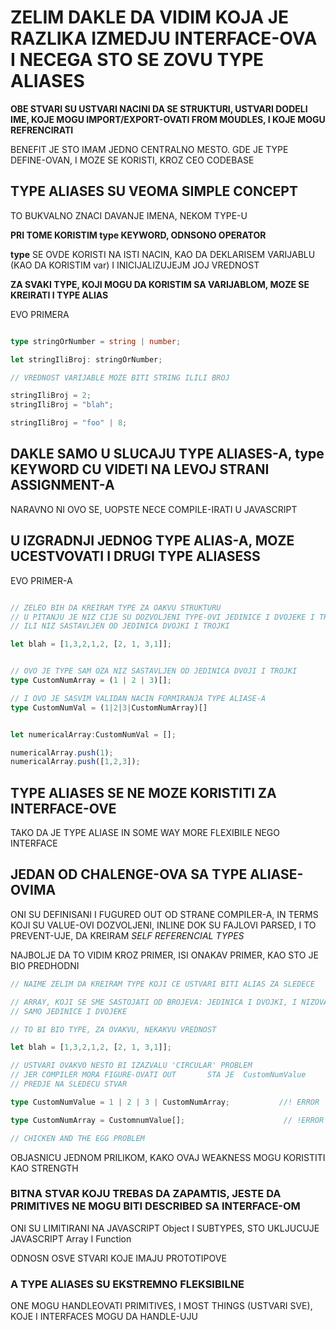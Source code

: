# ZELIM DAKLE DA VIDIM KOJA JE RAZLIKA IZMEDJU INTERFACE-OVA I NECEGA STO SE ZOVU TYPE ALIASES

**OBE STVARI SU USTVARI NACINI DA SE STRUKTURI, USTVARI DODELI IME, KOJE MOGU IMPORT/EXPORT-OVATI FROM MOUDLES, I KOJE MOGU REFRENCIRATI**

BENEFIT JE STO IMAM JEDNO CENTRALNO MESTO. GDE JE TYPE DEFINE-OVAN, I MOZE SE KORISTI, KROZ CEO CODEBASE

## TYPE ALIASES SU VEOMA SIMPLE CONCEPT

TO BUKVALNO ZNACI DAVANJE IMENA, NEKOM TYPE-U

**PRI TOME KORISTIM type KEYWORD, ODNSONO OPERATOR**

**type** SE OVDE KORISTI NA ISTI NACIN, KAO DA DEKLARISEM VARIJABLU (KAO DA KORISTIM var) I INICIJALIZUJEJM JOJ VREDNOST

**ZA SVAKI TYPE, KOJI MOGU DA KORISTIM SA VARIJABLOM, MOZE SE KREIRATI I TYPE ALIAS**

EVO PRIMERA

```typescript

type stringOrNumber = string | number;

let stringIliBroj: stringOrNumber;

// VREDNOST VARIJABLE MOZE BITI STRING ILILI BROJ

stringIliBroj = 2;
stringIliBroj = "blah";

stringIliBroj = "foo" | 8;

```

## DAKLE SAMO U SLUCAJU TYPE ALIASES-A, type KEYWORD CU VIDETI NA LEVOJ STRANI ASSIGNMENT-A

NARAVNO NI OVO SE, UOPSTE NECE COMPILE-IRATI U JAVASCRIPT

## U IZGRADNJI JEDNOG TYPE ALIAS-A, MOZE UCESTVOVATI I DRUGI TYPE ALIASESS

EVO PRIMER-A

```typescript

// ZELEO BIH DA KREIRAM TYPE ZA OAKVU STRUKTURU
// U PITANJU JE NIZ CIJE SU DOZVOLJENI TYPE-OVI JEDINICE I DVOJEKE I TROJKE
// ILI NIZ SASTAVLJEN OD JEDINICA DVOJKI I TROJKI

let blah = [1,3,2,1,2, [2, 1, 3,1]];


// OVO JE TYPE SAM OZA NIZ SASTAVLJEN OD JEDINICA DVOJI I TROJKI
type CustomNumArray = (1 | 2 | 3)[];

// I OVO JE SASVIM VALIDAN NACIN FORMIRANJA TYPE ALIASE-A
type CustomNumVal = (1|2|3|CustomNumArray)[]


let numericalArray:CustomNumVal = [];

numericalArray.push(1);
numericalArray.push([1,2,3]);
```

## TYPE ALIASES SE NE MOZE KORISTITI ZA INTERFACE-OVE

TAKO DA JE TYPE ALIASE IN SOME WAY MORE FLEXIBILE NEGO INTERFACE

## JEDAN OD CHALENGE-OVA SA TYPE ALIASE-OVIMA

ONI SU DEFINISANI I FUGURED OUT OD STRANE COMPILER-A, IN TERMS KOJI SU VALUE-OVI DOZVOLJENI, INLINE DOK SU FAJLOVI PARSED, I TO PREVENT-UJE, DA KREIRAM *SELF REFERENCIAL TYPES*

NAJBOLJE DA TO VIDIM KROZ PRIMER, ISI ONAKAV PRIMER, KAO STO JE BIO PREDHODNI

```typescript
// NAIME ZELIM DA KREIRAM TYPE KOJI CE USTVARI BITI ALIAS ZA SLEDECE

// ARRAY, KOJI SE SME SASTOJATI OD BROJEVA: JEDINICA I DVOJKI, I NIZOVA, U KOJIMA SU BROJEVI,
// SAMO JEDINICE I DVOJEKE

// TO BI BIO TYPE, ZA OVAKVU, NEKAKVU VREDNOST

let blah = [1,3,2,1,2, [2, 1, 3,1]];

// USTVARI OVAKVO NESTO BI IZAZVALU 'CIRCULAR' PROBLEM
// JER COMPILER MORA FIGURE-OVATI OUT       STA JE  CustomNumValue      U POTPUNOSTI PRE NEGO
// PREDJE NA SLEDECU STVAR

type CustomNumValue = 1 | 2 | 3 | CustomNumArray;           //! ERROR

type CustomNumArray = CustomnumValue[];                      // !ERROR

// CHICKEN AND THE EGG PROBLEM
```

OBJASNICU JEDNOM PRILIKOM, KAKO OVAJ WEAKNESS MOGU KORISTITI KAO STRENGTH

### BITNA STVAR KOJU TREBAS DA ZAPAMTIS, JESTE DA PRIMITIVES NE MOGU BITI DESCRIBED SA INTERFACE-OM

ONI SU LIMITIRANI NA JAVASCRIPT Object I SUBTYPES, STO UKLJUCUJE JAVASCRIPT Array I Function 

ODNOSN OSVE STVARI KOJE IMAJU PROTOTIPOVE

### A TYPE ALIASES SU EKSTREMNO FLEKSIBILNE

ONE MOGU HANDLEOVATI PRIMITIVES, I MOST THINGS (USTVARI SVE), KOJE I INTERFACES MOGU DA HANDLE-UJU
